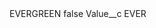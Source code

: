 <?xml version="1.0" encoding="UTF-8"?>
<CustomMetadata xmlns="http://soap.sforce.com/2006/04/metadata" xmlns:xsi="http://www.w3.org/2001/XMLSchema-instance" xmlns:xsd="http://www.w3.org/2001/XMLSchema">
    <label>EVERGREEN</label>
    <protected>false</protected>
    <values>
        <field>Value__c</field>
        <value xsi:type="xsd:string">EVER</value>
    </values>
</CustomMetadata>
